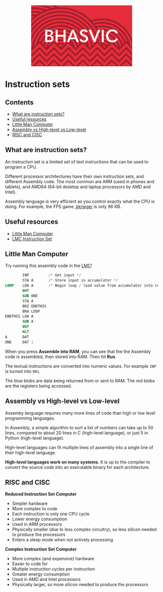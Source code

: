 <p align="center">
  <img src="https://github.com/davwheat-bhasvic/common-assets/blob/main/images/bhasvic/bhasvic-rect-hills-text-small.png?raw=true">
</p>

# Instruction sets <!-- omit in toc -->

## Contents <!-- omit in toc -->

- [What are instruction sets?](#what-are-instruction-sets)
- [Useful resources](#useful-resources)
- [Little Man Computer](#little-man-computer)
- [Assembly vs High-level vs Low-level](#assembly-vs-high-level-vs-low-level)
- [RISC and CISC](#risc-and-cisc)

## What are instruction sets?

An instruction set is a limited set of text instructions that can be used to program a CPU.

Different processor architectures have their own instruction sets, and different Assembly code. The most common are ARM (used in phones and tablets), and AMD64 (64-bit desktop and laptop processors by AMD and Intel).

Assembly language is very efficient as you control exactly what the CPU is doing. For example, the FPS game [.kkrieger](https://en.wikipedia.org/wiki/.kkrieger) is only 96 KB.

## Useful resources

- [Little Man Computer](http://peterhigginson.co.uk/LMC/)
- [LMC Instruction Set](http://www.yorku.ca/sychen/research/LMC/LMCInstructions.html)

## Little Man Computer

Try running this assembly code in the [LMC](http://www.yorku.ca/sychen/research/LMC/LMCInstructions.html)!

```nasm
        INP         /* Get input */
        STA A       /* Store input in accumulator */
LOOP    LDA A       /* Begin loop / load value from accumulator into register A */
        OUT
        SUB ONE
        STA A
        BRZ ENDTHIS
        BRA LOOP
ENDTHIS LDA A
        SUB A
        OUT
        HLT
A       DAT
ONE     DAT 1
```

When you press **Assemble into RAM**, you can see that the the Assembly code is assembled, then stored into RAM. Then hit **Run**.

The textual instructions are converted into numeric values. For example `INP` is turned into `901`.

The blue blobs are data being returned from or sent to RAM. The red blobs are the registers being accessed.

## Assembly vs High-level vs Low-level

Assemby language requires many more lines of code than high or low level programming languages.

In Assembly, a simple algorithm to sort a list of numbers can take up to 50 lines, compared to about 20 lines in C (high-level language), or just 5 in Python (high-level language).

High-level languages can fit multiple lines of assembly into a single line of their high-level language.

**High-level languages work on many systems.** It is up to the compiler to convert the source code into an executable binary for each architecture.

## RISC and CISC

**Reduced Instruction Set Computer**

- Simpler hardware
- More complex to code
- Each instruction is only one CPU cycle
- Lower energy consumption
- Used in ARM processors
- Physically smaller (due to less complex circuitry), so less silicon needed to produce the processors
- Enters a sleep mode when not actively processing

**Complex Instruction Set Computer**

- More complex (and expensive) hardware
- Easier to code for
- Multiple instruction cycles per instruction
- Greater energy consumption
- Used in AMD and Intel processors
- Physically larger, so more silicon needed to produce the processors
